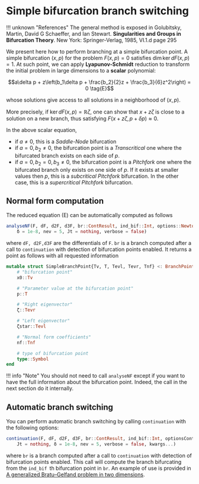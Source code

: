 # Simple bifurcation branch switching

!!! unknown "References"
    The general method is exposed in Golubitsky, Martin, David G Schaeffer, and Ian Stewart. **Singularities and Groups in Bifurcation Theory**. New York: Springer-Verlag, 1985, VI.1.d page 295

We present here how to perform branching at a simple bifurcation point. A simple bifurcation $(x,p)$ for the problem $F(x,p)=0$ satisfies $\dim \ker dF(x,p) = 1$. At such point, we can apply **Lyapunov-Schmidt** reduction to transform the initial problem in large dimensions to a **scalar** polynomial: 

$$a\delta p + z\left(b_1\delta p + \frac{b_2}{2}z + \frac{b_3}{6}z^2\right) = 0 \tag{E}$$

whose solutions give access to all solutions in a neighborhood of $(x,p)$.

More precisely, if $\ker dF(x,p) = \mathbb R\zeta$, one can show that $x+z\zeta$ is close to a solution on a new branch, thus satisfying $F(x+z\zeta,p+\delta p)\approx 0$.

In the above scalar equation,

- if $a\neq 0$, this is a *Saddle-Node* bifurcation
- if $a=0,b_2\neq 0$, the bifurcation point is a *Transcritical* one where the bifurcated branch exists on each side of $p$.
- if $a=0,b_2=0, b_3\neq 0$, the bifurcation point is a *Pitchfork* one where the bifurcated branch only exists on one side of $p$. If it exists at smaller values then $p$, this is a *subcritical Pitchfork* bifurcation. In the other case, this is a *supercritical Pitchfork* bifurcation.

## Normal form computation

The reduced equation (E) can be automatically computed as follows

```julia
analyseNF(F, dF, d2F, d3F, br::ContResult, ind_bif::Int, options::NewtonPar ; 
	δ = 1e-8, nev = 5, Jt = nothing, verbose = false)
```

where `dF, d2F,d3F` are the differentials of `F`. `br` is a branch computed after a call to `continuation` with detection of bifurcation points enabled. It returns a point as follows with all requested information

```julia
mutable struct SimpleBranchPoint{Tv, T, Tevl, Tevr, Tnf} <: BranchPoint
	# "bifurcation point"
	x0::Tv

	# "Parameter value at the bifurcation point"
	p::T

	# "Right eigenvector"
	ζ::Tevr

	# "Left eigenvector"
	ζstar::Tevl

	# "Normal form coefficients"
	nf::Tnf

	# type of bifurcation point
	type::Symbol
end
```

!!! info "Note"
    You should not need to call `analyseNF` except if you want to have the full information about the bifurcation point. Indeed, the call in the next section do it internally.

## Automatic branch switching

You can perform automatic branch switching by calling `continuation` with the following options:

```julia
continuation(F, dF, d2F, d3F, br::ContResult, ind_bif::Int, optionsCont::ContinuationPar ;
	Jt = nothing, δ = 1e-8, nev = 5, verbose = false, kwargs...)
```

where `br` is a branch computed after a call to `continuation` with detection of bifurcation points enabled. This call will compute the branch bifurcating from the `ind_bif `th bifurcation point in `br`. An example of use is provided in [A generalized Bratu–Gelfand problem in two dimensions](@ref).